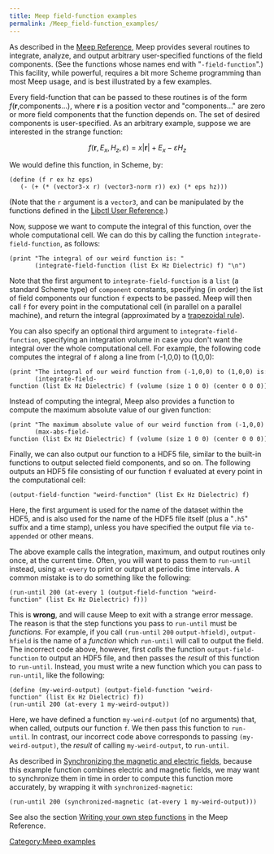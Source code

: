 ```yaml
---
title: Meep field-function examples
permalink: /Meep_field-function_examples/
---
```


As described in the [Meep Reference](Meep_Reference.md), Meep provides several routines to integrate, analyze, and output arbitrary user-specified functions of the field components. (See the functions whose names end with "`-field-function`".) This facility, while powerful, requires a bit more Scheme programming than most Meep usage, and is best illustrated by a few examples.

Every field-function that can be passed to these routines is of the form *f*(**r**,components...), where **r** is a position vector and "components..." are zero or more field components that the function depends on. The set of desired components is user-specified. As an arbitrary example, suppose we are interested in the strange function:

$$f(\textbf{r}, E_x, H_z, \varepsilon) = x |\textbf{r}| + E_x - \varepsilon H_z$$

We would define this function, in Scheme, by:

```
(define (f r ex hz eps)
   (- (+ (* (vector3-x r) (vector3-norm r)) ex) (* eps hz)))
```


(Note that the `r` argument is a `vector3`, and can be manipulated by the functions defined in the [Libctl User Reference](http://ab-initio.mit.edu/wiki/index.php/Libctl_User_Reference).)

Now, suppose we want to compute the integral of this function, over the whole computational cell. We can do this by calling the function `integrate-field-function`, as follows:

```
(print "The integral of our weird function is: "
       (integrate-field-function (list Ex Hz Dielectric) f) "\n")
```


Note that the first argument to `integrate-field-function` is a `list` (a standard Scheme type) of `component` constants, specifying (in order) the list of field components our function `f` expects to be passed. Meep will then call `f` for every point in the computational cell (in parallel on a parallel machine), and return the integral (approximated by a [trapezoidal rule](https://en.wikipedia.org/wiki/trapezoidal_rule)).

You can also specify an optional third argument to `integrate-field-function`, specifying an integration volume in case you don't want the integral over the whole computational cell. For example, the following code computes the integral of `f` along a line from (-1,0,0) to (1,0,0):

```
(print "The integral of our weird function from (-1,0,0) to (1,0,0) is: "
       (integrate-field-function (list Ex Hz Dielectric) f (volume (size 1 0 0) (center 0 0 0))) "\n")
```


Instead of computing the integral, Meep also provides a function to compute the maximum absolute value of our given function:

```
(print "The maximum absolute value of our weird function from (-1,0,0) to (1,0,0) is: "
       (max-abs-field-function (list Ex Hz Dielectric) f (volume (size 1 0 0) (center 0 0 0))) "\n")
```


Finally, we can also output our function to a HDF5 file, similar to the built-in functions to output selected field components, and so on. The following outputs an HDF5 file consisting of our function `f` evaluated at every point in the computational cell:

```
(output-field-function "weird-function" (list Ex Hz Dielectric) f)
```


Here, the first argument is used for the name of the dataset within the HDF5, and is also used for the name of the HDF5 file itself (plus a "`.h5`" suffix and a time stamp), unless you have specified the output file via `to-appended` or other means.

The above example calls the integration, maximum, and output routines only once, at the current time. Often, you will want to pass them to `run-until` instead, using `at-every` to print or output at periodic time intervals. A common mistake is to do something like the following:

```
(run-until 200 (at-every 1 (output-field-function "weird-function" (list Ex Hz Dielectric) f)))
```


This is **wrong**, and will cause Meep to exit with a strange error message. The reason is that the step functions you pass to `run-until` must be *functions*. For example, if you call `(run-until` `200` `output-hfield)`, `output-hfield` is the name of a *function* which `run-until` will call to output the field. The incorrect code above, however, first *calls* the function `output-field-function` to output an HDF5 file, and then passes the *result* of this function to `run-until`. Instead, you must write a new function which you can pass to `run-until`, like the following:

```
(define (my-weird-output) (output-field-function "weird-function" (list Ex Hz Dielectric) f))
(run-until 200 (at-every 1 my-weird-output))
```


Here, we have defined a function `my-weird-output` (of no arguments) that, when called, outputs our function `f`. We then pass this function to `run-until`. In contrast, our incorrect code above corresponds to passing `(my-weird-output)`, the *result* of calling `my-weird-output`, to `run-until`.

As described in [Synchronizing the magnetic and electric fields](Synchronizing_the_magnetic_and_electric_fields.md), because this example function combines electric and magnetic fields, we may want to synchronize them in time in order to compute this function more accurately, by wrapping it with `synchronized-magnetic`:

```
(run-until 200 (synchronized-magnetic (at-every 1 my-weird-output)))
```


See also the section [Writing your own step functions](Meep_Reference#Writing_your_own_step_functions.md) in the Meep Reference.

[Category:Meep examples](Meep_examples.md)
